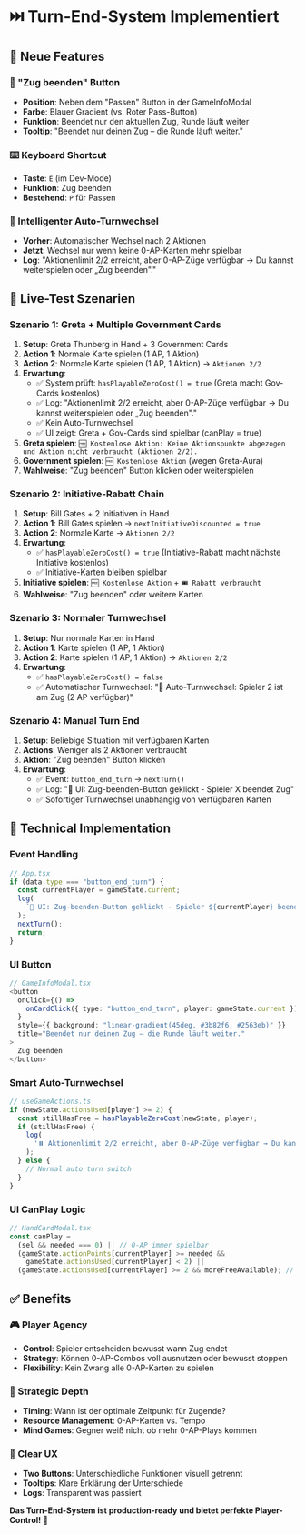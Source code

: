 # ⏭️ Turn-End-System Implementiert

## 🎯 Neue Features

### **🔴 "Zug beenden" Button**

- **Position**: Neben dem "Passen" Button in der GameInfoModal
- **Farbe**: Blauer Gradient (vs. Roter Pass-Button)
- **Funktion**: Beendet nur den aktuellen Zug, Runde läuft weiter
- **Tooltip**: "Beendet nur deinen Zug – die Runde läuft weiter."

### **⌨️ Keyboard Shortcut**

- **Taste**: `E` (im Dev-Mode)
- **Funktion**: Zug beenden
- **Bestehend**: `P` für Passen

### **🧠 Intelligenter Auto-Turnwechsel**

- **Vorher**: Automatischer Wechsel nach 2 Aktionen
- **Jetzt**: Wechsel nur wenn keine 0-AP-Karten mehr spielbar
- **Log**: "Aktionenlimit 2/2 erreicht, aber 0-AP-Züge verfügbar → Du kannst weiterspielen oder „Zug beenden"."

## 🚀 Live-Test Szenarien

### **Szenario 1: Greta + Multiple Government Cards**

1. **Setup**: Greta Thunberg in Hand + 3 Government Cards
2. **Action 1**: Normale Karte spielen (1 AP, 1 Aktion)
3. **Action 2**: Normale Karte spielen (1 AP, 1 Aktion) → `Aktionen 2/2`
4. **Erwartung**:
   - ✅ System prüft: `hasPlayableZeroCost() = true` (Greta macht Gov-Cards kostenlos)
   - ✅ Log: "Aktionenlimit 2/2 erreicht, aber 0-AP-Züge verfügbar → Du kannst weiterspielen oder „Zug beenden"."
   - ✅ Kein Auto-Turnwechsel
   - ✅ UI zeigt: Greta + Gov-Cards sind spielbar (canPlay = true)
5. **Greta spielen**: `🆓 Kostenlose Aktion: Keine Aktionspunkte abgezogen und Aktion nicht verbraucht (Aktionen 2/2).`
6. **Government spielen**: `🆓 Kostenlose Aktion` (wegen Greta-Aura)
7. **Wahlweise**: "Zug beenden" Button klicken oder weiterspielen

### **Szenario 2: Initiative-Rabatt Chain**

1. **Setup**: Bill Gates + 2 Initiativen in Hand
2. **Action 1**: Bill Gates spielen → `nextInitiativeDiscounted = true`
3. **Action 2**: Normale Karte → `Aktionen 2/2`
4. **Erwartung**:
   - ✅ `hasPlayableZeroCost() = true` (Initiative-Rabatt macht nächste Initiative kostenlos)
   - ✅ Initiative-Karten bleiben spielbar
5. **Initiative spielen**: `🆓 Kostenlose Aktion` + `🎟️ Rabatt verbraucht`
6. **Wahlweise**: "Zug beenden" oder weitere Karten

### **Szenario 3: Normaler Turnwechsel**

1. **Setup**: Nur normale Karten in Hand
2. **Action 1**: Karte spielen (1 AP, 1 Aktion)
3. **Action 2**: Karte spielen (1 AP, 1 Aktion) → `Aktionen 2/2`
4. **Erwartung**:
   - ✅ `hasPlayableZeroCost() = false`
   - ✅ Automatischer Turnwechsel: "🔄 Auto-Turnwechsel: Spieler 2 ist am Zug (2 AP verfügbar)"

### **Szenario 4: Manual Turn End**

1. **Setup**: Beliebige Situation mit verfügbaren Karten
2. **Actions**: Weniger als 2 Aktionen verbraucht
3. **Aktion**: "Zug beenden" Button klicken
4. **Erwartung**:
   - ✅ Event: `button_end_turn` → `nextTurn()`
   - ✅ Log: "🎯 UI: Zug-beenden-Button geklickt - Spieler X beendet Zug"
   - ✅ Sofortiger Turnwechsel unabhängig von verfügbaren Karten

## 🔧 Technical Implementation

### **Event Handling**

```typescript
// App.tsx
if (data.type === "button_end_turn") {
  const currentPlayer = gameState.current;
  log(
    `🎯 UI: Zug-beenden-Button geklickt - Spieler ${currentPlayer} beendet Zug`
  );
  nextTurn();
  return;
}
```

### **UI Button**

```typescript
// GameInfoModal.tsx
<button
  onClick={() =>
    onCardClick({ type: "button_end_turn", player: gameState.current })
  }
  style={{ background: "linear-gradient(45deg, #3b82f6, #2563eb)" }}
  title="Beendet nur deinen Zug – die Runde läuft weiter."
>
  Zug beenden
</button>
```

### **Smart Auto-Turnwechsel**

```typescript
// useGameActions.ts
if (newState.actionsUsed[player] >= 2) {
  const stillHasFree = hasPlayableZeroCost(newState, player);
  if (stillHasFree) {
    log(
      '⏸️ Aktionenlimit 2/2 erreicht, aber 0-AP-Züge verfügbar → Du kannst weiterspielen oder „Zug beenden".'
    );
  } else {
    // Normal auto turn switch
  }
}
```

### **UI CanPlay Logic**

```typescript
// HandCardModal.tsx
const canPlay =
  (sel && needed === 0) || // 0-AP immer spielbar
  (gameState.actionPoints[currentPlayer] >= needed &&
    gameState.actionsUsed[currentPlayer] < 2) ||
  (gameState.actionsUsed[currentPlayer] >= 2 && moreFreeAvailable); // 0-AP bei 2/2 Actions
```

## ✅ Benefits

### **🎮 Player Agency**

- **Control**: Spieler entscheiden bewusst wann Zug endet
- **Strategy**: Können 0-AP-Combos voll ausnutzen oder bewusst stoppen
- **Flexibility**: Kein Zwang alle 0-AP-Karten zu spielen

### **🧠 Strategic Depth**

- **Timing**: Wann ist der optimale Zeitpunkt für Zugende?
- **Resource Management**: 0-AP-Karten vs. Tempo
- **Mind Games**: Gegner weiß nicht ob mehr 0-AP-Plays kommen

### **🎯 Clear UX**

- **Two Buttons**: Unterschiedliche Funktionen visuell getrennt
- **Tooltips**: Klare Erklärung der Unterschiede
- **Logs**: Transparent was passiert

**Das Turn-End-System ist production-ready und bietet perfekte Player-Control! 🎉**
